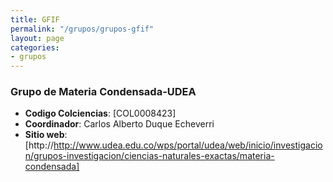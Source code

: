 ```yaml
---
title: GFIF
permalink: "/grupos/grupos-gfif"
layout: page
categories:
- grupos
---
```


### Grupo de Materia Condensada-UDEA 
* __Codigo Colciencias__: [COL0008423]
* __Coordinador__: Carlos Alberto Duque Echeverri
* __Sitio web__: [http://http://www.udea.edu.co/wps/portal/udea/web/inicio/investigacion/grupos-investigacion/ciencias-naturales-exactas/materia-condensada]
